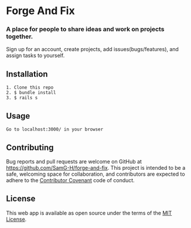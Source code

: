 # Forge And Fix
### A place for people to share ideas and work on projects together.
Sign up for an account, create projects, add issues(bugs/features), and assign tasks to yourself.
## Installation
    1. Clone this repo
    2. $ bundle install
    3. $ rails s
## Usage
    Go to localhost:3000/ in your browser
## Contributing
Bug reports and pull requests are welcome on GitHub at https://github.com/SamG-H/forge-and-fix. This project is intended to be a safe, welcoming space for collaboration, and contributors are expected to adhere to the [Contributor Covenant](https://www.contributor-covenant.org/) code of conduct.
## License
  This web app is available as open source under the terms of the [MIT License](http://opensource.org/licenses/MIT).
